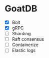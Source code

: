 # GoatDB

- [X] Bolt
- [X] gRPC
- [ ] Sharding
- [ ] Raft consensus
- [ ] Containerize
- [ ] Elastic logs